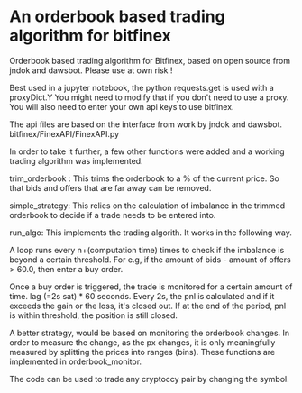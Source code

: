 # An orderbook based trading algorithm for bitfinex

Orderbook based trading algorithm for Bitfinex, based on open source from jndok and dawsbot. Please use at own risk !

Best used in a jupyter notebook, the python requests.get is used with a proxyDict.Y You might need to modify that if you don't need to use a proxy. You will also need to enter your own api keys to use bitfinex.

The api files are based on the interface from work by jndok and dawsbot. bitfinex/FinexAPI/FinexAPI.py

In order to take it further, a few other functions were added and a working trading algorithm was implemented.

trim_orderbook : This trims the orderbook to a % of the current price. So that bids and offers that are far away can be removed.

simple_strategy: This relies on the calculation of imbalance in the trimmed orderbook to decide if a trade needs to be entered into.

run_algo: This implements the trading algorith. It works in the following way.

A loop runs every n+(computation time) times to check if the imbalance is beyond a certain threshold. For e.g, if the amount of bids - amount of offers > 60.0, then enter a buy order.

Once a buy order is triggered, the trade is monitored for a certain amount of time. lag (=2s sat) * 60 seconds. Every 2s, the pnl is calculated and if it exceeds the gain or the loss, it's closed out. If at the end of the period, pnl is within threshold, the position is still closed.

A better strategy, would be based on monitoring the orderbook changes. In order to measure the change, as the px changes, it is only meaningfully measured by splitting the prices into ranges (bins).  These functions are implemented in orderbook_monitor.

The code can be used to trade any cryptoccy pair by changing the symbol.





